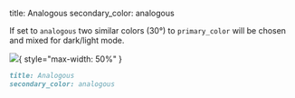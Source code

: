 title: Analogous
secondary_color: analogous

If set to `analogous` two similar colors (30°) to `primary_color` will be chosen and mixed for dark/light mode.

![](../../../../img/sc_analogous.svg){ style="max-width: 50%" }

```markdown
title: Analogous
secondary_color: analogous
```
